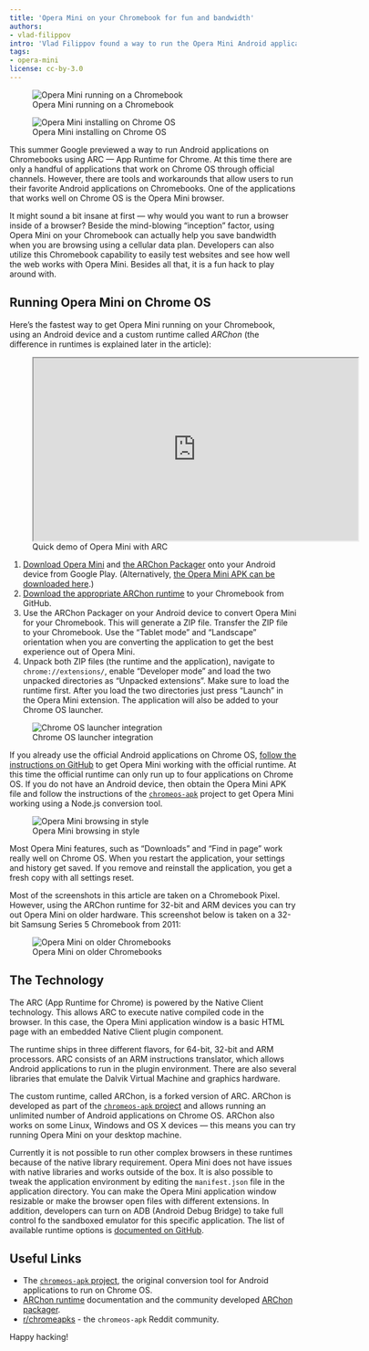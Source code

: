 ```yaml
---
title: 'Opera Mini on your Chromebook for fun and bandwidth'
authors:
- vlad-filippov
intro: 'Vlad Filippov found a way to run the Opera Mini Android application on Chrome OS.'
tags:
- opera-mini
license: cc-by-3.0
---
```


<figure block="figure">
	<img elem="media" src="{{ page.id }}/great-success.jpg" alt="Opera Mini running on a Chromebook">
	<figcaption elem="caption">Opera Mini running on a Chromebook</figcaption>
</figure>

<figure block="figure" mod="right">
	<img elem="media" mod="half" src="{{ page.id }}/installing.jpg" alt="Opera Mini installing on Chrome OS">
	<figcaption elem="caption">Opera Mini installing on Chrome OS</figcaption>
</figure>

This summer Google previewed a way to run Android applications on Chromebooks using ARC — App Runtime for Chrome. At this time there are only a handful of applications that work on Chrome OS through official channels. However, there are tools and workarounds that allow users to run their favorite Android applications on Chromebooks. One of the applications that works well on Chrome OS is the Opera Mini browser.

It might sound a bit insane at first — why would you want to run a browser inside of a browser? Beside the mind-blowing “inception” factor, using Opera Mini on your Chromebook can actually help you save bandwidth when you are browsing using a cellular data plan. Developers can also utilize this Chromebook capability to easily test websites and see how well the web works with Opera Mini. Besides all that, it is a fun hack to play around with.

## Running Opera Mini on Chrome OS

Here’s the fastest way to get Opera Mini running on your Chromebook, using an Android device and a custom runtime called _ARChon_ (the difference in runtimes is explained later in the article):

<figure block="figure">
	<iframe src="https://www.youtube.com/embed/FA2UDyTB7lI" width="570" height="320" allowfullscreen elem="media"></iframe>
	<figcaption elem="caption">Quick demo of Opera Mini with ARC</figcaption>
</figure>

1. [Download Opera Mini](https://play.google.com/store/apps/details?id=com.opera.mini.android&hl=en) and [the ARChon Packager](https://play.google.com/store/apps/details?id=me.bpear.archonpackager&hl=en) onto your Android device from Google Play. (Alternatively, [the Opera Mini APK can be downloaded here](https://www.opera.com/mobile/download/versions/).)
2. [Download the appropriate ARChon runtime](https://github.com/vladikoff/chromeos-apk/blob/master/archon.md#instructions) to your Chromebook from GitHub.
3. Use the ARChon Packager on your Android device to convert Opera Mini for your Chromebook. This will generate a ZIP file. Transfer the ZIP file to your Chromebook. Use the “Tablet mode” and “Landscape” orientation when you are converting the application to get the best experience out of Opera Mini.
4. Unpack both ZIP files (the runtime and the application), navigate to
 `chrome://extensions/`, enable “Developer mode” and load the two unpacked directories as “Unpacked extensions”. Make sure to load the runtime first. After you load the two directories just press “Launch” in the Opera Mini extension. The application will also be added to your Chrome OS launcher.

<figure block="figure">
	<img elem="media" src="{{ page.id }}/chrome-os-launcher.jpg" alt="Chrome OS launcher integration">
	<figcaption elem="caption">Chrome OS launcher integration</figcaption>
</figure>

If you already use the official Android applications on Chrome OS, [follow the instructions on GitHub](https://github.com/vladikoff/chromeos-apk#setup-for-chrome-os--app-conversion) to get Opera Mini working with the official runtime. At this time the official runtime can only run up to four applications on Chrome OS. If you do not have an Android device, then obtain the Opera Mini APK file and follow the instructions of the [`chromeos-apk`](https://github.com/vladikoff/chromeos-apk) project to get Opera Mini working using a Node.js conversion tool.

<figure block="figure">
	<img elem="media" src="{{ page.id }}/opera-mini-web-page.jpg" alt="Opera Mini browsing in style">
	<figcaption elem="caption">Opera Mini browsing in style</figcaption>
</figure>

Most Opera Mini features, such as “Downloads” and “Find in page” work really well on Chrome OS. When you restart the application, your settings and history get saved. If you remove and reinstall the application, you get a fresh copy with all settings reset.

Most of the screenshots in this article are taken on a Chromebook Pixel. However, using the ARChon runtime for 32-bit and ARM devices you can try out Opera Mini on older hardware. This screenshot below is taken on a 32-bit Samsung Series 5 Chromebook from 2011:

<figure block="figure">
	<img elem="media" src="{{ page.id }}/old-hardware.jpg" alt="Opera Mini on older Chromebooks">
	<figcaption elem="caption">Opera Mini on older Chromebooks</figcaption>
</figure>

## The Technology

The ARC (App Runtime for Chrome) is powered by the Native Client technology. This allows ARC to execute native compiled code in the browser. In this case, the Opera Mini application window is a basic HTML page with an embedded Native Client plugin component.

The runtime ships in three different flavors, for 64-bit, 32-bit and ARM processors. ARC consists of an ARM instructions translator, which allows Android applications to run in the plugin environment. There are also several libraries that emulate the Dalvik Virtual Machine and graphics hardware.

The custom runtime, called ARChon, is a forked version of ARC. ARChon is developed as part of the [`chromeos-apk` project](https://github.com/vladikoff/chromeos-apk/blob/master/archon.md) and allows running an unlimited number of Android applications on Chrome OS. ARChon also works on some Linux, Windows and OS X devices — this means you can try running Opera Mini on your desktop machine.

Currently it is not possible to run other complex browsers in these runtimes because of the native library requirement. Opera Mini does not have issues with native libraries and works outside of the box. It is also possible to tweak the application environment by editing the `manifest.json` file in the application directory. You can make the Opera Mini application window resizable or make the browser open files with different extensions. In addition, developers can turn on ADB (Android Debug Bridge) to take full control fo the sandboxed emulator for this specific application. The list of available runtime options is [documented on GitHub](https://github.com/vladikoff/chromeos-apk/blob/master/manifest.md).

## Useful Links

- The [`chromeos-apk` project](https://github.com/vladikoff/chromeos-apk/blob/master/archon.md), the original conversion tool for Android applications to run on Chrome OS.
- [ARChon runtime](https://github.com/vladikoff/chromeos-apk/blob/master/archon.md) documentation and the community developed [ARChon packager](https://play.google.com/store/apps/details?id=me.bpear.archonpackager&hl=en).
- [r/chromeapks](http://www.reddit.com/r/chromeapks) - the `chromeos-apk` Reddit community.

Happy hacking!
